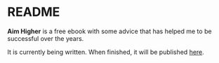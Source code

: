 # README

__Aim Higher__ is a free ebook with some advice that has helped me to be successful over the years.

It is currently being written.  When finished, it will be published [here](http://books.stuartherbert.com/aim-higher/).